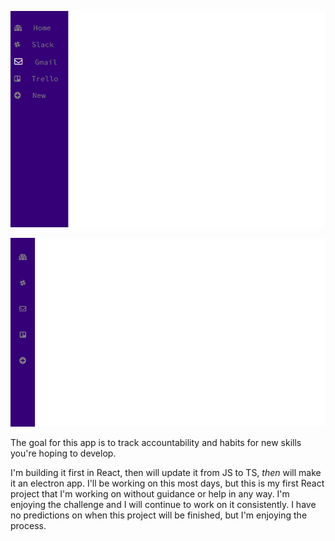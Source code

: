 ![larger window](./public/images/large.png)

![smaller window](./public/images/small.png)

The goal for this app is to track accountability and habits for new skills you're hoping to develop. 

I'm building it first in React, then will update it from JS to TS, *then* will make it an electron app. I'll be working on this most days, but this is my first React project that I'm working on without guidance or help in any way. I'm enjoying the challenge and I will continue to work on it consistently. I have no predictions on when this project will be finished, but I'm enjoying the process. 